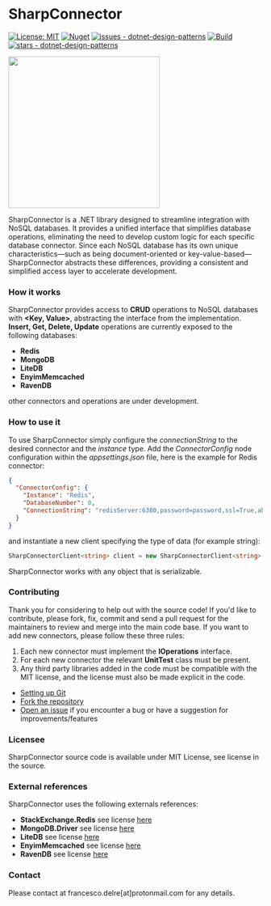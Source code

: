 # SharpConnector

[![License: MIT](https://img.shields.io/badge/License-MIT-yellow.svg)](https://opensource.org/licenses/MIT)
[![Nuget](https://img.shields.io/nuget/v/SharpConnector?style=plastic)](https://www.nuget.org/packages/SharpConnector)
[![issues - dotnet-design-patterns](https://img.shields.io/github/issues/engineering87/SharpConnector)](https://github.com/engineering87/SharpConnector/issues)
[![Build](https://github.com/engineering87/SharpConnector/actions/workflows/dotnet.yml/badge.svg)](https://github.com/engineering87/SharpConnector/actions/workflows/dotnet.yml)
[![stars - dotnet-design-patterns](https://img.shields.io/github/stars/engineering87/SharpConnector?style=social)](https://github.com/engineering87/SharpConnector)

<img src="https://github.com/engineering87/SharpConnector/blob/main/sharpconnector_logo.jpg" width="300">

SharpConnector is a .NET library designed to streamline integration with NoSQL databases. It provides a unified interface that simplifies database operations, eliminating the need to develop custom logic for each specific database connector. Since each NoSQL database has its own unique characteristics—such as being document-oriented or key-value-based—SharpConnector abstracts these differences, providing a consistent and simplified access layer to accelerate development.

### How it works
SharpConnector provides access to **CRUD** operations to NoSQL databases with **<Key, Value>**, abstracting the interface from the implementation. **Insert, Get, Delete, Update** operations are currently exposed to the following databases:

* **Redis**
* **MongoDB**
* **LiteDB**
* **EnyimMemcached**
* **RavenDB**

other connectors and operations are under development.

### How to use it
To use SharpConnector simply configure the *connectionString* to the desired connector and the *instance* type.
Add the *ConnectorConfig* node configuration within the *appsettings.json* file, here is the example for Redis connector:

```json
{
  "ConnectorConfig": {
    "Instance": "Redis",
    "DatabaseNumber": 0,
    "ConnectionString": "redisServer:6380,password=password,ssl=True,abortConnect=False"
  }
}
```

and instantiate a new client specifying the type of data (for example string):

```csharp
SharpConnectorClient<string> client = new SharpConnectorClient<string>()
```

SharpConnector works with any object that is serializable.

### Contributing
Thank you for considering to help out with the source code!
If you'd like to contribute, please fork, fix, commit and send a pull request for the maintainers to review and merge into the main code base.
If you want to add new connectors, please follow these three rules: 

1) Each new connector must implement the **IOperations** interface.
2) For each new connector the relevant **UnitTest** class must be present.
3) Any third party libraries added in the code must be compatible with the MIT license, and the license must also be made explicit in the code.

 * [Setting up Git](https://docs.github.com/en/get-started/getting-started-with-git/set-up-git)
 * [Fork the repository](https://docs.github.com/en/pull-requests/collaborating-with-pull-requests/working-with-forks/fork-a-repo)
 * [Open an issue](https://github.com/engineering87/SharpConnector/issues) if you encounter a bug or have a suggestion for improvements/features

### Licensee
SharpConnector source code is available under MIT License, see license in the source.

### External references
SharpConnector uses the following externals references:
* **StackExchange.Redis** see license [here](https://github.com/StackExchange/StackExchange.Redis/blob/main/LICENSE)
* **MongoDB.Driver** see license [here](https://github.com/mongodb/mongo-csharp-driver/blob/master/License.txt)
* **LiteDB** see license [here](https://github.com/mbdavid/LiteDB/blob/master/LICENSE)
* **EnyimMemcached** see license [here](https://github.com/enyim/EnyimMemcached/blob/develop/LICENSE)
* **RavenDB** see license [here](https://github.com/ravendb/ravendb/blob/v5.2/LICENSE.txt)

### Contact
Please contact at francesco.delre[at]protonmail.com for any details.
